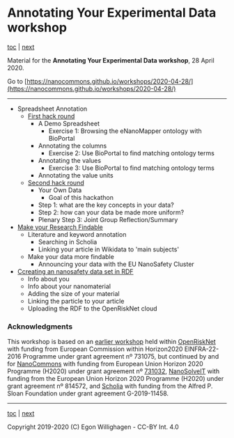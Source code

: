 # Annotating Your Experimental Data workshop

[toc](./README.md) | [next](SpreadsheetAnnotation.md)

Material for the **Annotating Your Experimental Data workshop**, 28 April 2020.

Go to [https://nanocommons.github.io/workshops/2020-04-28/](https://nanocommons.github.io/workshops/2020-04-28/)

---

* Spreadsheet Annotation
   * [First hack round](SpreadsheetAnnotation.md)
      * A Demo Spreadsheet
          * Exercise 1: Browsing the eNanoMapper ontology with BioPortal
      * Annotating the columns
          * Exercise 2: Use BioPortal to find matching ontology terms
      * Annotating the values
          * Exercise 3: Use BioPortal to find matching ontology terms
      * Annotating the value units
   * [Second hack round](SpreadsheetAnnotation2.md)
      * Your Own Data
          * Goal of this hackathon
      * Step 1: what are the key concepts in your data?
      * Step 2: how can your data be made more uniform?
      * Plenary Step 3: Joint Group Reflection/Summary
* [Make your Research Findable](Findable.md)
   * Literature and keyword annotation
      * Searching in Scholia
      * Linking your article in Wikidata to 'main subjects'
   * Make your data more findable
      * Announcing your data with the EU NanoSafety Cluster
* [Ccreating an nanosafety data set in RDF](rdf.md)
   * Info about you
   * Info about your nanomaterial
   * Adding the size of your material
   * Linking the particle to your article
   * Uploading the RDF to the OpenRiskNet cloud

### Acknowledgments

This workshop is based on an [earlier workshop](https://openrisknet.github.io/workshop/OntologyWorkshop/)
held within [OpenRiskNet](https://openrisknet.org/) with funding from European Commission within Horizon2020 
EINFRA-22-2016 Programme under grant agreement nº 731075, 
but continued by and for [NanoCommons](https://www.nanocommons.eu/) with funding from European Union Horizon 2020 Programme (H2020)
under grant agreement nº [731032](https://cordis.europa.eu/project/rcn/212586/en),
[NanoSolveIT](https://www.nanosolveit.eu/) with funding from the European Union Horizon 2020 Programme (H2020)
under grant agreement nº 814572,
and [Scholia](https://tools.wmflabs.org/scholia/) with funding from the Alfred P. Sloan Foundation under
grant agreement G-2019-11458.

---

[toc](./README.md) | [next](SpreadsheetAnnotation.md)

Copyright 2019-2020 (C) Egon Willighagen - CC-BY Int. 4.0
